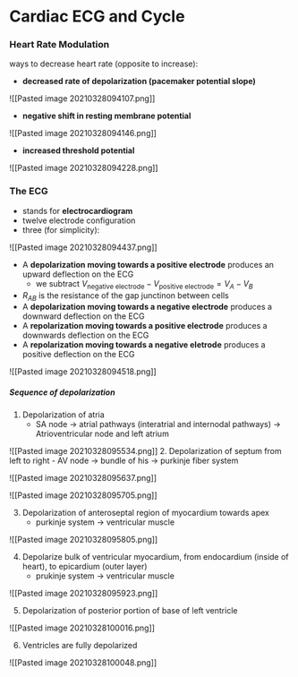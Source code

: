 # Cardiac ECG and Cycle

### Heart Rate Modulation

ways to decrease heart rate (opposite to increase):

- **decreased rate of depolarization (pacemaker potential slope)**

![[Pasted image 20210328094107.png]]

- **negative shift in resting membrane potential**

![[Pasted image 20210328094146.png]]

- **increased threshold potential**

![[Pasted image 20210328094228.png]]

### The ECG

- stands for **electrocardiogram**
- twelve electrode configuration
- three (for simplicity):

![[Pasted image 20210328094437.png]]

- A **depolarization moving towards a positive electrode** produces an upward deflection on the ECG 
	- we subtract $V_{\text{negative electrode}} - V_{\text{positive electrode}} = V_{A} - V_{B}$
- $R_{AB}$ is the resistance of the gap junctinon between cells
- A **depolarization moving towards a negative electrode** produces a downward deflection on the ECG
- A **repolarization moving towards a positive electrode** produces a downwards deflection on the ECG
- A **repolarization moving towards a negative eletrode** produces a positive deflection on the ECG

![[Pasted image 20210328094518.png]]

##### Sequence of depolarization

1. Depolarization of atria
	- SA node -> atrial pathways (interatrial and internodal pathways) -> Atrioventricular node and left atrium

![[Pasted image 20210328095534.png]]
2. Depolarization of septum from left to right
	- AV node -> bundle of his -> purkinje fiber system

![[Pasted image 20210328095637.png]]

![[Pasted image 20210328095705.png]]

3. Depolarization of anteroseptal region of myocardium towards apex
	- purkinje system -> ventricular muscle 

![[Pasted image 20210328095805.png]]

4. Depolarize bulk of ventricular myocardium, from endocardium (inside of heart), to epicardium (outer layer)
	- prukinje system -> ventricular muscle 

![[Pasted image 20210328095923.png]]

5. Depolarization of posterior portion of base of left ventricle

![[Pasted image 20210328100016.png]]

6. Ventricles are fully depolarized

![[Pasted image 20210328100048.png]]
